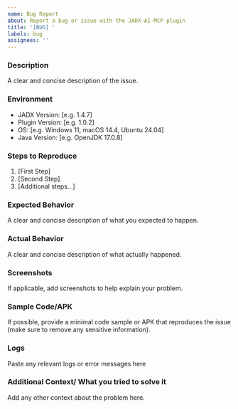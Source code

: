 ```yaml
---
name: Bug Report
about: Report a bug or issue with the JADX-AI-MCP plugin
title: '[BUG] '
labels: bug
assignees: ''
---
```


### Description
A clear and concise description of the issue.

### Environment
- JADX Version: [e.g. 1.4.7]
- Plugin Version: [e.g. 1.0.2]
- OS: [e.g. Windows 11, macOS 14.4, Ubuntu 24.04]
- Java Version: [e.g. OpenJDK 17.0.8]

### Steps to Reproduce
1. [First Step]
2. [Second Step]
3. [Additional steps...]

### Expected Behavior
A clear and concise description of what you expected to happen.

### Actual Behavior
A clear and concise description of what actually happened.

### Screenshots
If applicable, add screenshots to help explain your problem.

### Sample Code/APK
If possible, provide a minimal code sample or APK that reproduces the issue (make sure to remove any sensitive information).

### Logs
Paste any relevant logs or error messages here

### Additional Context/ What you tried to solve it
Add any other context about the problem here.